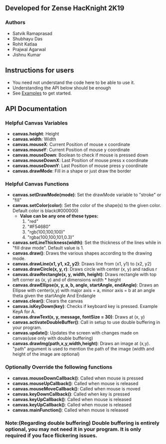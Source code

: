 ## Developed for Zense HacKnight 2K19

### Authors
- Satvik Ramaprasad
- Shubhayu Das
- Rohit Katlaa
- Prajwal Agarwal
- Jishnu Kumar
    

## Instructions for users

- You need not understand the code here to be able to use it. 
- Understanding the API below should be enough
-  See [Examples](http://canvas.zense.co.in) to get started.

## API Documentation

### Helpful Canvas Variables
- **canvas.height**: Height
- **canvas.width**: Width
- **canvas.mouseX**: Current Position of mouse x coordinate
- **canvas.mouseY**: Current Position of mouse y coordinate
- **canvas.mouseDown**: Boolean to check if mouse is pressed down
- **canvas.mouseDownX**: Last Position of mouse press x coordinate
- **canvas.mouseDownY**: Last Position of mouse press y coordinate
- **canvas.drawMode**: Fill in a shape or just draw the border

### Helpful Canvas Functions
- **canvas.setDrawMode(mode)**: Set the drawMode variable to "stroke" or "fill"
- **canvas.setColor(color)**: Set the color of the shape(s) to the given color. Default color is black(#000000)
	- **Value can be any one of these types:** 
		1. "red"
		2. "#F54680"
		3. "rgb(100,100,100)"
		4. "rgba(100,100,101,0.3)"
- **canvas.setLineThickness(width)**: Set the thickness of the lines while in "fill draw mode". Default value is 1.
- **canvas.draw()**: Draws the various shapes according to the drawing mode.
- **canvas.drawLine(x1, y1, x2, y2)**: Draws line from (x1, y1) to (x2, y2)
- **canvas.drawCircle(x, y, r)**: Draws circle with center (x, y) and radius r
- **canvas.drawRectangle(x, y, width, height)**: Draws rectangle with top left corner as (x, y) and of dimensions width * height
- **canvas.drawEllipse(x, y, a, b, angle, startAngle, endAngle)**: Draws an Ellipse with center(x,y) with major axis = a, minor axis = b at an angle theta given the startAngle And Endangle
- **canvas.clear()**: Clears the canvas
- **canvas.isKeyDown(key)**: Checks if keyboard key is pressed. Example KeyA for A. 
- **canvas.drawText(x, y, message, fontSize = 30)**: Draws <message> at (x, y) 
- **canvas.activateDoubleBuffer()**: Call in setup to use double buffering in your program.
- **canvas.update()**: Updates the screen with changes made on canvas(use only with double buffering)
- **canvas.drawImg(path,x,y,width,height)**: Draws an image at (x,y). "path" argument is used to mention the path of the image (width and height of the image are optional)

### Optionally Override the following functions
- **canvas.mouseDownCallback()**: Called when mouse is pressed
- **canvas.mouseUpCallback()**: Called when mouse is released
- **canvas.mouseMoveCallback()**: Called when mouse is moved
- **canvas.keyDownCallback()**: Called when key is pressed
- **canvas.keyUpCallback()**: Called when mouse is released
- **canvas.keyUpCallback()**: Called when mouse is released
- **canvas.mainFunction()**: Called when mouse is released
    
### Note:(Regarding double buffering) Double buffering is entirely optional, you may not need it in your program. It is only required if you face flickering issues.
